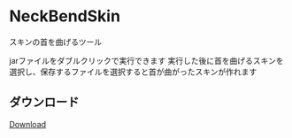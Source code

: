 # NeckBendSkin
スキンの首を曲げるツール

jarファイルをダブルクリックで実行できます
実行した後に首を曲げるスキンを選択し、保存するファイルを選択すると首が曲がったスキンが作れます

## ダウンロード
[Download](https://github.com/tedo0627/NeckBendSkin/raw/master/NeckBendSkin.jar)

